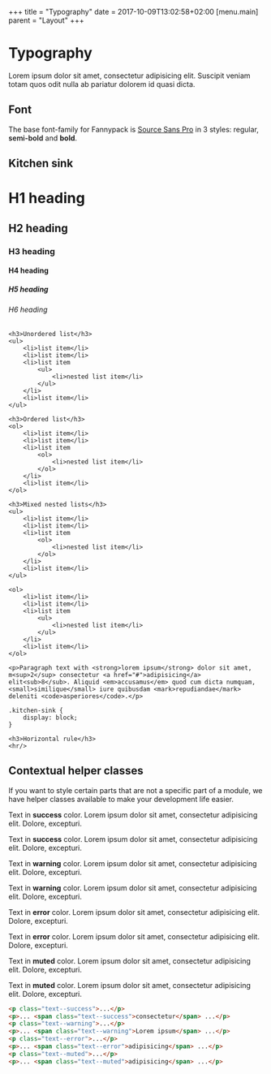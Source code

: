 +++
title = "Typography"
date = 2017-10-09T13:02:58+02:00
[menu.main]
parent = "Layout"
+++

# Typography

Lorem ipsum dolor sit amet, consectetur adipisicing elit. Suscipit veniam totam quos odit nulla ab pariatur dolorem id quasi dicta.

## Font

The base font-family for Fannypack is [Source Sans Pro](https://fonts.google.com/specimen/Source+Sans+Pro) in 3 styles: regular, <span style="font-weight: 600;">semi-bold</span> and <strong>bold</strong>.

## Kitchen sink

<div class="fp-example fp-example--kitchen-sink">
	<h1>H1 heading</h1>
	<h2>H2 heading</h2>
	<h3>H3 heading</h3>
	<h4>H4 heading</h4>
	<h5>H5 heading</h5>
	<h6>H6 heading</h6>

	<h3>Unordered list</h3>
	<ul>
		<li>list item</li>
		<li>list item</li>
		<li>list item
			<ul>
				<li>nested list item</li>
			</ul>
		</li>
		<li>list item</li>
	</ul>

	<h3>Ordered list</h3>
	<ol>
		<li>list item</li>
		<li>list item</li>
		<li>list item
			<ol>
				<li>nested list item</li>
			</ol>
		</li>
		<li>list item</li>
	</ol>

	<h3>Mixed nested lists</h3>
	<ul>
		<li>list item</li>
		<li>list item</li>
		<li>list item
			<ol>
				<li>nested list item</li>
			</ol>
		</li>
		<li>list item</li>
	</ul>

	<ol>
		<li>list item</li>
		<li>list item</li>
		<li>list item
			<ul>
				<li>nested list item</li>
			</ul>
		</li>
		<li>list item</li>
	</ol>

	<p>Paragraph text with <strong>lorem ipsum</strong> dolor sit amet, m<sup>2</sup> consectetur <a href="#">adipisicing</a> elit<sub>8</sub>. Aliquid <em>accusamus</em> quod cum dicta numquam, <small>similique</small> iure quibusdam <mark>repudiandae</mark> deleniti <code>asperiores</code>.</p>

<pre><code>.kitchen-sink {
	display: block;
}</code></pre>

	<h3>Horizontal rule</h3>
	<hr/>
</div>

## Contextual helper classes

If you want to style certain parts that are not a specific part of a module, we have helper classes available to make your development life easier.

<div class="fp-example">
	<p class="text--success">Text in <strong>success</strong> color. Lorem ipsum dolor sit amet, consectetur adipisicing elit. Dolore, excepturi.</p>
	<p>Text in <strong>success</strong> color. Lorem ipsum dolor sit amet, <span class="text--success">consectetur</span> adipisicing elit. Dolore, excepturi.</p>
	<p class="text--warning">Text in <strong>warning</strong> color. Lorem ipsum dolor sit amet, consectetur adipisicing elit. Dolore, excepturi.</p>
	<p>Text in <strong>warning</strong> color. <span class="text--warning">Lorem ipsum</span> dolor sit amet, consectetur adipisicing elit. Dolore, excepturi.</p>
	<p class="text--error">Text in <strong>error</strong> color. Lorem ipsum dolor sit amet, consectetur adipisicing elit. Dolore, excepturi.</p>
	<p>Text in <strong>error</strong> color. Lorem ipsum dolor sit amet, consectetur <span class="text--error">adipisicing</span> elit. Dolore, excepturi.</p>
	<p class="text--muted">Text in <strong>muted</strong> color. Lorem ipsum dolor sit amet, consectetur adipisicing elit. Dolore, excepturi.</p>
	<p>Text in <strong>muted</strong> color. Lorem ipsum dolor sit amet, consectetur <span class="text--muted">adipisicing</span> elit. Dolore, excepturi.</p>
</div>

```html
<p class="text--success">...</p>
<p>... <span class="text--success">consectetur</span> ...</p>
<p class="text--warning">...</p>
<p>... <span class="text--warning">Lorem ipsum</span> ...</p>
<p class="text--error">...</p>
<p>... <span class="text--error">adipisicing</span> ...</p>
<p class="text--muted">...</p>
<p>... <span class="text--muted">adipisicing</span> ...</p>
```
